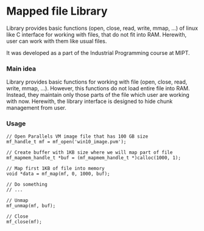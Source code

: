 # Mapped file Library

Library provides basic functions (open, close, read, write, mmap, ...) of linux like C interface for working with files, that do not fit into RAM. Herewith, user can work with them like usual files.

It was developed as a part of the Industrial Programming course at MIPT.

### Main idea

Library provides basic functions for working with file (open, close, read, write, mmap, ...). However, this functions do not load entire file into RAM. Instead, they maintain only those parts of the file which user are working with now. Herewith, the library interface is designed to hide chunk management from user.

### Usage
```
// Open Parallels VM image file that has 100 GB size
mf_handle_t mf = mf_open('win10_image.pvm');

// Create buffer with 1KB size where we will map part of file
mf_mapmem_handle_t *buf = (mf_mapmem_handle_t *)calloc(1000, 1);

// Map first 1KB of file into memory
void *data = mf_map(mf, 0, 1000, buf);

// Do something
// ...

// Unmap
mf_unmap(mf, buf);

// Close
mf_close(mf);
```
